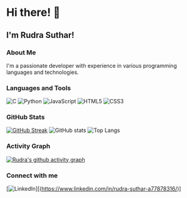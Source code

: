 # Hi there! 👋

## I'm Rudra Suthar!

### About Me
I'm a passionate developer with experience in various programming languages and technologies.

### Languages and Tools
![C](https://img.shields.io/badge/C-00599C?style=for-the-badge&logo=c&logoColor=white)
![Python](https://img.shields.io/badge/Python-3776AB?style=for-the-badge&logo=python&logoColor=white)
![JavaScript](https://img.shields.io/badge/JavaScript-F7DF1E?style=for-the-badge&logo=javascript&logoColor=black)
![HTML5](https://img.shields.io/badge/HTML5-E34F26?style=for-the-badge&logo=html5&logoColor=white)
![CSS3](https://img.shields.io/badge/CSS3-1572B6?style=for-the-badge&logo=css3&logoColor=white)

### GitHub Stats
[![GitHub Streak](https://streak-stats.demolab.com?user=RudraSuthar-web&theme=radical&hide_border=true)](https://git.io/streak-stats)
![GitHub stats](https://github-readme-stats.vercel.app/api?username=RudraSuthar-web&show_icons=true&theme=radical)
![Top Langs](https://github-readme-stats.vercel.app/api/top-langs/?username=RudraSuthar-web&layout=compact&theme=radical)

### Activity Graph
[![Rudra's github activity graph](https://github-readme-activity-graph.vercel.app/graph?username=RudraSuthar-web&theme=react-dark)](https://github.com/RudraSuthar-web/github-readme-activity-graph)

### Connect with me
[![LinkedIn](https://img.shields.io/badge/LinkedIn-0A66C2?style=for-the-badge&logo=linkedin&logoColor=white)][(https://www.linkedin.com/in/rudra-suthar-a77878316/)]
